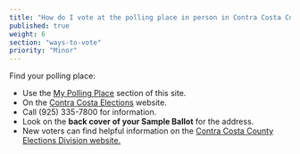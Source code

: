```yaml
---
title: "How do I vote at the polling place in person in Contra Costa County?"
published: true
weight: 6
section: "ways-to-vote"
priority: "Minor"
---
```


Find your polling place:  
- Use the [My Polling Place](#section-my-polling-place) section of this site.  
- On the [Contra Costa Elections](http://www.cocovote.us/current-election/where-do-i-vote/#Search) website.  
- Call (925) 335-7800 for information.  
- Look on the **back cover of your Sample Ballot** for the address.  
- New voters can find helpful information on the [Contra Costa County Elections Division website.](http://www.cocovote.us/voting/voting-frequently-asked-questions/)  
